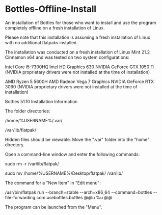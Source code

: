 # Bottles-Offline-Install
An installation of Bottles for those who want to install and use the program completely offline on a fresh installation of Linux.

Please note that this installation is assuming a fresh installation of Linux with no additional flatpaks installed.

The installation was conducted on a fresh installation of Linux Mint 21.2 Cinnamon x64 and was tested on two system configurations:

Intel Core i5-7300HQ
Intel HD Graphics 630
NVIDIA GeForce GTX 1050 Ti (NVIDIA proprietary drivers were not installed at the time of installation)

AMD Ryzen 5 5600H
AMD Radeon Vega 7 Graphics
NVIDIA GeForce RTX 3060 (NVIDIA proprietary drivers were not installed at the time of installation)

Bottles 51.10 Installation Information

The folder directories:

/home/%USERNAME%/.var/

/var/lib/flatpak/

Hidden files should be viewable. Move the ".var" folder into the "home" directory.

Open a command-line window and enter the following commands:

sudo rm -r /var/lib/flatpak/

sudo mv /home/%USERNAME%/Desktop/flatpak/ /var/lib/

The command for a "New Item" in "Edit menu":

/usr/bin/flatpak run --branch=stable --arch=x86_64 --command=bottles --file-forwarding com.usebottles.bottles @@u %u @@

The program can be launched from the "Menu".
